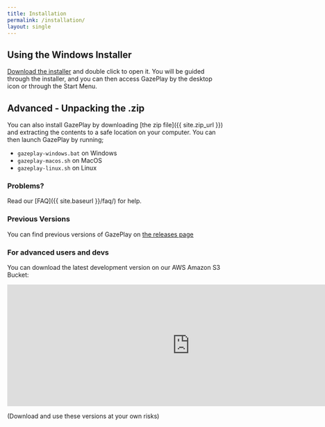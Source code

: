 ```yaml
---
title: Installation
permalink: /installation/
layout: single
---
```


## Using the Windows Installer
[Download the installer](https://github.com/GazePlay/GazePlay/releases/download/1.8.1/gazeplay-windows-x64-1.8.1-installer.exe) and double click to open it. You will be guided through the installer, and you can then access GazePlay by the desktop icon or through the Start Menu.

## Advanced - Unpacking the .zip
You can also install GazePlay by downloading [the zip file]({{ site.zip_url }}) and extracting the contents to a safe location on your computer. You can then launch GazePlay by running; 
* `gazeplay-windows.bat` on Windows
* `gazeplay-macos.sh` on MacOS
* `gazeplay-linux.sh` on Linux 

### Problems?
Read our [FAQ]({{ site.baseurl }}/faq/) for help.

### Previous Versions
You can find previous versions of GazePlay on [the releases page](https://github.com/GazePlay/GazePlay/releases)

### For advanced users and devs
You can download the latest development version on our AWS Amazon S3 Bucket:

<div class="iframe_container">
<iframe src="https://gazeplay-dist.s3.eu-west-3.amazonaws.com/index.html" style="border:0; width: 60em; height: 20em"></iframe>
</div>

(Download and use these versions at your own risks)

